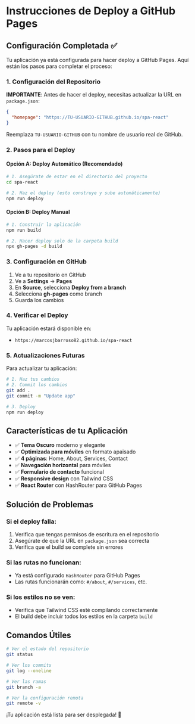 # Instrucciones de Deploy a GitHub Pages


## Configuración Completada ✅

Tu aplicación ya está configurada para hacer deploy a GitHub Pages. Aquí están los pasos para completar el proceso:

### 1. Configuración del Repositorio

**IMPORTANTE**: Antes de hacer el deploy, necesitas actualizar la URL en `package.json`:

```json
{
  "homepage": "https://TU-USUARIO-GITHUB.github.io/spa-react"
}
```

Reemplaza `TU-USUARIO-GITHUB` con tu nombre de usuario real de GitHub.

### 2. Pasos para el Deploy

#### Opción A: Deploy Automático (Recomendado)
```bash
# 1. Asegúrate de estar en el directorio del proyecto
cd spa-react

# 2. Haz el deploy (esto construye y sube automáticamente)
npm run deploy
```

#### Opción B: Deploy Manual
```bash
# 1. Construir la aplicación
npm run build

# 2. Hacer deploy solo de la carpeta build
npx gh-pages -d build
```

### 3. Configuración en GitHub

1. Ve a tu repositorio en GitHub
2. Ve a **Settings** → **Pages**
3. En **Source**, selecciona **Deploy from a branch**
4. Selecciona **gh-pages** como branch
5. Guarda los cambios

### 4. Verificar el Deploy

Tu aplicación estará disponible en:
- `https://marcosjbarroso82.github.io/spa-react`

### 5. Actualizaciones Futuras

Para actualizar tu aplicación:
```bash
# 1. Haz tus cambios
# 2. Commit los cambios
git add .
git commit -m "Update app"

# 3. Deploy
npm run deploy
```

## Características de tu Aplicación

- ✅ **Tema Oscuro** moderno y elegante
- ✅ **Optimizada para móviles** en formato apaisado
- ✅ **4 páginas**: Home, About, Services, Contact
- ✅ **Navegación horizontal** para móviles
- ✅ **Formulario de contacto** funcional
- ✅ **Responsive design** con Tailwind CSS
- ✅ **React Router** con HashRouter para GitHub Pages

## Solución de Problemas

### Si el deploy falla:
1. Verifica que tengas permisos de escritura en el repositorio
2. Asegúrate de que la URL en `package.json` sea correcta
3. Verifica que el build se complete sin errores

### Si las rutas no funcionan:
- Ya está configurado `HashRouter` para GitHub Pages
- Las rutas funcionarán como: `#/about`, `#/services`, etc.

### Si los estilos no se ven:
- Verifica que Tailwind CSS esté compilando correctamente
- El build debe incluir todos los estilos en la carpeta `build`

## Comandos Útiles

```bash
# Ver el estado del repositorio
git status

# Ver los commits
git log --oneline

# Ver las ramas
git branch -a

# Ver la configuración remota
git remote -v
```

¡Tu aplicación está lista para ser desplegada! 🚀
